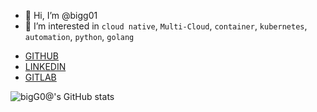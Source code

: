 - 👋 Hi, I’m @bigg01
- 👀 I’m interested in `cloud native`, `Multi-Cloud`, `container`, `kubernetes`, `automation`, `python`, `golang`

* [GITHUB](https://github.com/bigg01)
* [LINKEDIN](https://www.linkedin.com/in/oliver-guggenb%C3%BChl-12370198/)
* [GITLAB](https://gitlab.com/bigg01) 

  
<!---
bigg01/bigg01 is a ✨ special ✨ repository because its `README.md` (this file) appears on your GitHub profile.
You can click the Preview link to take a look at your changes.
--->

![bigG0@'s GitHub stats](https://github-readme-stats.vercel.app/api?username=bigG01&show_icons=true&theme=chartreuse-dark)